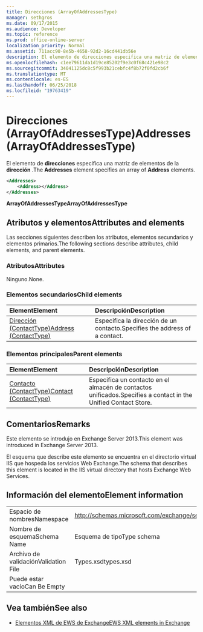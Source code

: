 ```yaml
---
title: Direcciones (ArrayOfAddressesType)
manager: sethgros
ms.date: 09/17/2015
ms.audience: Developer
ms.topic: reference
ms.prod: office-online-server
localization_priority: Normal
ms.assetid: 711acc90-8e5b-4658-92d2-16cd441db56e
description: El elemento de direcciones especifica una matriz de elementos de la dirección.
ms.openlocfilehash: c1ee79611da1d19ce85202f9e3c0f68c421e98c2
ms.sourcegitcommit: 34041125dc8c5f993b21cebfc4f8b72f0fd2cb6f
ms.translationtype: MT
ms.contentlocale: es-ES
ms.lasthandoff: 06/25/2018
ms.locfileid: "19763419"
---
```

# <a name="addresses-arrayofaddressestype"></a><span data-ttu-id="ed673-103">Direcciones (ArrayOfAddressesType)</span><span class="sxs-lookup"><span data-stu-id="ed673-103">Addresses (ArrayOfAddressesType)</span></span>

<span data-ttu-id="ed673-104">El elemento de **direcciones** especifica una matriz de elementos de la **dirección** .</span><span class="sxs-lookup"><span data-stu-id="ed673-104">The **Addresses** element specifies an array of **Address** elements.</span></span> 
  
```XML
<Addresses>
    <Address></Address>
</Addresses>
```

 <span data-ttu-id="ed673-105">**ArrayOfAddressesType**</span><span class="sxs-lookup"><span data-stu-id="ed673-105">**ArrayOfAddressesType**</span></span>
## <a name="attributes-and-elements"></a><span data-ttu-id="ed673-106">Atributos y elementos</span><span class="sxs-lookup"><span data-stu-id="ed673-106">Attributes and elements</span></span>

<span data-ttu-id="ed673-107">Las secciones siguientes describen los atributos, elementos secundarios y elementos primarios.</span><span class="sxs-lookup"><span data-stu-id="ed673-107">The following sections describe attributes, child elements, and parent elements.</span></span>
  
### <a name="attributes"></a><span data-ttu-id="ed673-108">Atributos</span><span class="sxs-lookup"><span data-stu-id="ed673-108">Attributes</span></span>

<span data-ttu-id="ed673-109">Ninguno.</span><span class="sxs-lookup"><span data-stu-id="ed673-109">None.</span></span>
  
### <a name="child-elements"></a><span data-ttu-id="ed673-110">Elementos secundarios</span><span class="sxs-lookup"><span data-stu-id="ed673-110">Child elements</span></span>

|<span data-ttu-id="ed673-111">**Element**</span><span class="sxs-lookup"><span data-stu-id="ed673-111">**Element**</span></span>|<span data-ttu-id="ed673-112">**Descripción**</span><span class="sxs-lookup"><span data-stu-id="ed673-112">**Description**</span></span>|
|:-----|:-----|
|[<span data-ttu-id="ed673-113">Dirección (ContactType)</span><span class="sxs-lookup"><span data-stu-id="ed673-113">Address (ContactType)</span></span>](address-contacttype.md) <br/> |<span data-ttu-id="ed673-114">Especifica la dirección de un contacto.</span><span class="sxs-lookup"><span data-stu-id="ed673-114">Specifies the address of a contact.</span></span>  <br/> |
   
### <a name="parent-elements"></a><span data-ttu-id="ed673-115">Elementos principales</span><span class="sxs-lookup"><span data-stu-id="ed673-115">Parent elements</span></span>

|<span data-ttu-id="ed673-116">**Element**</span><span class="sxs-lookup"><span data-stu-id="ed673-116">**Element**</span></span>|<span data-ttu-id="ed673-117">**Descripción**</span><span class="sxs-lookup"><span data-stu-id="ed673-117">**Description**</span></span>|
|:-----|:-----|
|[<span data-ttu-id="ed673-118">Contacto (ContactType)</span><span class="sxs-lookup"><span data-stu-id="ed673-118">Contact (ContactType)</span></span>](contact-contacttype.md) <br/> |<span data-ttu-id="ed673-119">Especifica un contacto en el almacén de contactos unificados.</span><span class="sxs-lookup"><span data-stu-id="ed673-119">Specifies a contact in the Unified Contact Store.</span></span>  <br/> |
   
## <a name="remarks"></a><span data-ttu-id="ed673-120">Comentarios</span><span class="sxs-lookup"><span data-stu-id="ed673-120">Remarks</span></span>

<span data-ttu-id="ed673-121">Este elemento se introdujo en Exchange Server 2013.</span><span class="sxs-lookup"><span data-stu-id="ed673-121">This element was introduced in Exchange Server 2013.</span></span>
  
<span data-ttu-id="ed673-122">El esquema que describe este elemento se encuentra en el directorio virtual IIS que hospeda los servicios Web Exchange.</span><span class="sxs-lookup"><span data-stu-id="ed673-122">The schema that describes this element is located in the IIS virtual directory that hosts Exchange Web Services.</span></span>
  
## <a name="element-information"></a><span data-ttu-id="ed673-123">Información del elemento</span><span class="sxs-lookup"><span data-stu-id="ed673-123">Element information</span></span>

|||
|:-----|:-----|
|<span data-ttu-id="ed673-124">Espacio de nombres</span><span class="sxs-lookup"><span data-stu-id="ed673-124">Namespace</span></span>  <br/> |http://schemas.microsoft.com/exchange/services/2006/types  <br/> |
|<span data-ttu-id="ed673-125">Nombre de esquema</span><span class="sxs-lookup"><span data-stu-id="ed673-125">Schema Name</span></span>  <br/> |<span data-ttu-id="ed673-126">Esquema de tipo</span><span class="sxs-lookup"><span data-stu-id="ed673-126">Type schema</span></span>  <br/> |
|<span data-ttu-id="ed673-127">Archivo de validación</span><span class="sxs-lookup"><span data-stu-id="ed673-127">Validation File</span></span>  <br/> |<span data-ttu-id="ed673-128">Types.xsd</span><span class="sxs-lookup"><span data-stu-id="ed673-128">types.xsd</span></span>  <br/> |
|<span data-ttu-id="ed673-129">Puede estar vacío</span><span class="sxs-lookup"><span data-stu-id="ed673-129">Can Be Empty</span></span>  <br/> ||
   
## <a name="see-also"></a><span data-ttu-id="ed673-130">Vea también</span><span class="sxs-lookup"><span data-stu-id="ed673-130">See also</span></span>

- [<span data-ttu-id="ed673-131">Elementos XML de EWS de Exchange</span><span class="sxs-lookup"><span data-stu-id="ed673-131">EWS XML elements in Exchange</span></span>](ews-xml-elements-in-exchange.md)

